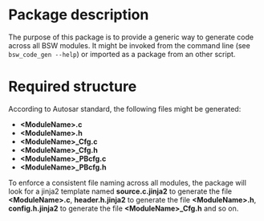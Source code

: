 # Package description
The purpose of this package is to provide a generic way to generate code across all BSW modules.
It might be invoked from the command line (see ```bsw_code_gen --help```) or imported as a package from an other script.

# Required structure
According to Autosar standard, the following files might be generated:
- **\<ModuleName\>.c**
- **\<ModuleName\>.h**
- **\<ModuleName\>_Cfg.c**
- **\<ModuleName\>_Cfg.h**
- **\<ModuleName\>_PBcfg.c**
- **\<ModuleName\>_PBcfg.h**

To enforce a consistent file naming across all modules, the package will look for a jinja2 template named 
**source.c.jinja2** to generate the file **\<ModuleName>.c**, **header.h.jinja2** to generate the file 
**\<ModuleName>.h**, **config.h.jinja2** to generate the file **\<ModuleName>_Cfg.h** and so on.
